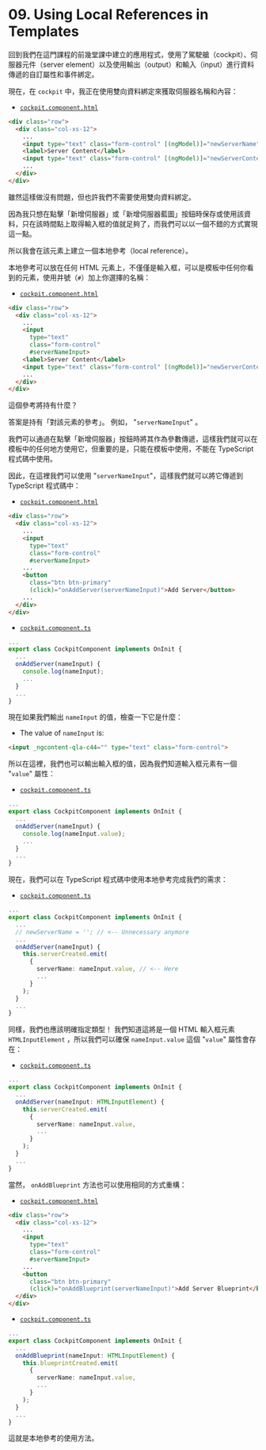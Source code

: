 # 09. Using Local References in Templates

回到我們在這門課程的前幾堂課中建立的應用程式，使用了駕駛艙（cockpit）、伺服器元件（server element）以及使用輸出（output）和輸入（input）進行資料傳遞的自訂屬性和事件綁定。

現在，在 `cockpit` 中，我正在使用雙向資料綁定來獲取伺服器名稱和內容：

- [`cockpit.component.html`](../../cmp-databinding/src/app/cockpit/cockpit.component.html)

```html
<div class="row">
  <div class="col-xs-12">
    ...
    <input type="text" class="form-control" [(ngModel)]="newServerName">
    <label>Server Content</label>
    <input type="text" class="form-control" [(ngModel)]="newServerContent">
    ...
  </div>
</div>
```

雖然這樣做沒有問題，但也許我們不需要使用雙向資料綁定。

因為我只想在點擊「新增伺服器」或「新增伺服器藍圖」按鈕時保存或使用該資料，只在該時間點上取得輸入框的值就足夠了，而我們可以以一個不錯的方式實現這一點。

所以我會在該元素上建立一個本地參考（local reference）。

本地參考可以放在任何 HTML 元素上，不僅僅是輸入框，可以是模板中任何你看到的元素，使用井號（`#`）加上你選擇的名稱：

- [`cockpit.component.html`](../../cmp-databinding/src/app/cockpit/cockpit.component.html)

```html
<div class="row">
  <div class="col-xs-12">
    ...
    <input 
      type="text" 
      class="form-control" 
      #serverNameInput>
    <label>Server Content</label>
    <input type="text" class="form-control" [(ngModel)]="newServerContent">
    ...
  </div>
</div>
```

這個參考將持有什麼？

答案是持有「對該元素的參考」。 例如， "`serverNameInput`" 。

我們可以通過在點擊「新增伺服器」按鈕時將其作為參數傳遞，這樣我們就可以在模板中的任何地方使用它，但重要的是，只能在模板中使用，不能在 TypeScript 程式碼中使用。

因此，在這裡我們可以使用 "`serverNameInput`"，這樣我們就可以將它傳遞到 TypeScript 程式碼中：

- [`cockpit.component.html`](../../cmp-databinding/src/app/cockpit/cockpit.component.html)

```html
<div class="row">
  <div class="col-xs-12">
    ...
    <input 
      type="text" 
      class="form-control" 
      #serverNameInput>
    ...
    <button 
      class="btn btn-primary" 
      (click)="onAddServer(serverNameInput)">Add Server</button>
    ...
  </div>
</div>
```

- [`cockpit.component.ts`](../../cmp-databinding/src/app/cockpit/cockpit.component.ts)

```ts
...
export class CockpitComponent implements OnInit {
  ...
  onAddServer(nameInput) {
    console.log(nameInput);
    ...
  }
  ...
}
```

現在如果我們輸出 `nameInput` 的值，檢查一下它是什麼：

- The value of `nameInput` is:

```html
<input _ngcontent-qla-c44="" type="text" class="form-control">
```

所以在這裡，我們也可以輸出輸入框的值，因為我們知道輸入框元素有一個 "`value`" 屬性：

- [`cockpit.component.ts`](../../cmp-databinding/src/app/cockpit/cockpit.component.ts)

```ts
...
export class CockpitComponent implements OnInit {
  ...
  onAddServer(nameInput) {
    console.log(nameInput.value);
    ...
  }
  ...
}
```

現在，我們可以在 TypeScript 程式碼中使用本地參考完成我們的需求：

- [`cockpit.component.ts`](../../cmp-databinding/src/app/cockpit/cockpit.component.ts)

```ts
...
export class CockpitComponent implements OnInit {
  ...
  // newServerName = ''; // <-- Unnecessary anymore
  ...
  onAddServer(nameInput) {
    this.serverCreated.emit(
      {
        serverName: nameInput.value, // <-- Here
        ...
      }
    );
  }
  ...
}
```

同樣，我們也應該明確指定類型！ 我們知道這將是一個 HTML 輸入框元素 `HTMLInputElement` ，所以我們可以確保 `nameInput.value` 這個 "`value`" 屬性會存在：

- [`cockpit.component.ts`](../../cmp-databinding/src/app/cockpit/cockpit.component.ts)

```ts
...
export class CockpitComponent implements OnInit {
  ...
  onAddServer(nameInput: HTMLInputElement) {
    this.serverCreated.emit(
      {
        serverName: nameInput.value,
        ...
      }
    );
  }
  ...
}
```

當然， `onAddBlueprint` 方法也可以使用相同的方式重構：

- [`cockpit.component.html`](../../cmp-databinding/src/app/cockpit/cockpit.component.html)

```html
<div class="row">
  <div class="col-xs-12">
    ...
    <input 
      type="text" 
      class="form-control" 
      #serverNameInput>
    ...
    <button 
      class="btn btn-primary" 
      (click)="onAddBlueprint(serverNameInput)">Add Server Blueprint</button>
  </div>
</div>
```

- [`cockpit.component.ts`](../../cmp-databinding/src/app/cockpit/cockpit.component.ts)

```ts
...
export class CockpitComponent implements OnInit {
  ...
  onAddBlueprint(nameInput: HTMLInputElement) {
    this.blueprintCreated.emit(
      {
        serverName: nameInput.value,
        ...
      }
    );
  }
  ...
}
```

這就是本地參考的使用方法。